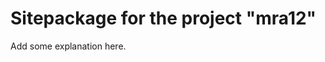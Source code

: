 Sitepackage for the project "mra12"
==============================================================

Add some explanation here.
